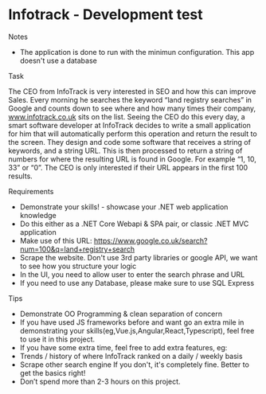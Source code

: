 # Infotrack - Development test


Notes
- The application is done to run with the minimun configuration. This app doesn't use a database

Task


The CEO from InfoTrack is very interested in SEO and how this can improve Sales. Every morning he searches
the keyword “land registry searches” in Google and counts down to see where and how many times their
company, www.infotrack.co.uk sits on the list. Seeing the CEO do this every day, a smart software developer
at InfoTrack decides to write a small application for him that will automatically perform this operation and return
the result to the screen. They design and code some software that receives a string of keywords, and a string
URL. This is then processed to return a string of numbers for where the resulting URL is found in Google. For
example “1, 10, 33” or “0”. The CEO is only interested if their URL appears in the first 100 results.


Requirements
- Demonstrate your skills! - showcase your .NET web application knowledge
- Do this either as a .NET Core Webapi & SPA pair, or classic .NET MVC application
- Make use of this URL: https://www.google.co.uk/search?num=100&q=land+registry+search
- Scrape the website. Don't use 3rd party libraries or google API, we want to see how you structure
your logic
- In the UI, you need to allow user to enter the search phrase and URL
- If you need to use any Database, please make sure to use SQL Express


Tips
- Demonstrate OO Programming & clean separation of concern
- If you have used JS frameworks before and want go an extra mile in demonstrating your
skills(eg,Vue.js,Angular,React,Typescript), feel free to use it in this project.
- If you have some extra time, feel free to add extra features, eg:
- Trends / history of where InfoTrack ranked on a daily / weekly basis
- Scrape other search engine
If you don't, it's completely fine. Better to get the basics right!
- Don’t spend more than 2-3 hours on this project.
